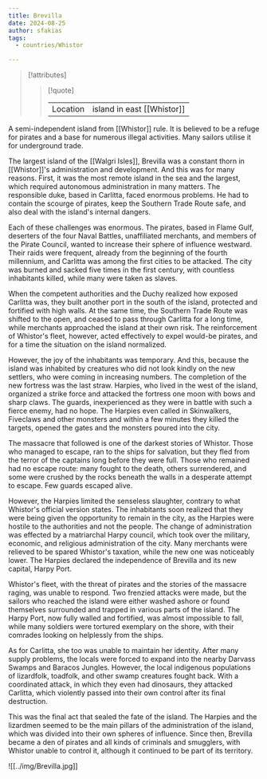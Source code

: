 ```yaml
---
title: Brevilla
date: 2024-08-25
author: sfakias
tags:
  - countries/Whistor

---
```

> [!attributes]
> 
> > [!quote]
> >
> > | | |
> > | --- | --- |
> > | Location | island in east [[Whistor]] |

A semi-independent island from [[Whistor]] rule. It is believed to be a refuge for pirates and a base for numerous illegal activities. Many sailors utilise it for underground trade.

The largest island of the [[Walgri Isles]], Brevilla was a constant thorn in [[Whistor]]'s administration and development. And this was for many reasons. First, it was the most remote island in the sea and the largest, which required autonomous administration in many matters. The responsible duke, based in Carlitta, faced enormous problems. He had to contain the scourge of pirates, keep the Southern Trade Route safe, and also deal with the island's internal dangers.

Each of these challenges was enormous. The pirates, based in Flame Gulf, deserters of the four Naval Battles, unaffiliated merchants, and members of the Pirate Council, wanted to increase their sphere of influence westward. Their raids were frequent, already from the beginning of the fourth millennium, and Carlitta was among the first cities to be attacked. The city was burned and sacked five times in the first century, with countless inhabitants killed, while many were taken as slaves.

When the competent authorities and the Duchy realized how exposed Carlitta was, they built another port in the south of the island, protected and fortified with high walls. At the same time, the Southern Trade Route was shifted to the open, and ceased to pass through Carlitta for a long time, while merchants approached the island at their own risk. The reinforcement of Whistor's fleet, however, acted effectively to expel would-be pirates, and for a time the situation on the island normalized.

However, the joy of the inhabitants was temporary. And this, because the island was inhabited by creatures who did not look kindly on the new settlers, who were coming in increasing numbers. The completion of the new fortress was the last straw. Harpies, who lived in the west of the island, organized a strike force and attacked the fortress one moon with bows and sharp claws. The guards, inexperienced as they were in battle with such a fierce enemy, had no hope. The Harpies even called in Skinwalkers, Fiveclaws and other monsters and within a few minutes they killed the targets, opened the gates and the monsters poured into the city.

The massacre that followed is one of the darkest stories of Whistor. Those who managed to escape, ran to the ships for salvation, but they fled from the terror of the captains long before they were full. Those who remained had no escape route: many fought to the death, others surrendered, and some were crushed by the rocks beneath the walls in a desperate attempt to escape. Few guards escaped alive.

However, the Harpies limited the senseless slaughter, contrary to what Whistor's official version states. The inhabitants soon realized that they were being given the opportunity to remain in the city, as the Harpies were hostile to the authorities and not the people. The change of administration was effected by a matriarchal Harpy council, which took over the military, economic, and religious administration of the city. Many merchants were relieved to be spared Whistor's taxation, while the new one was noticeably lower. The Harpies declared the independence of Brevilla and its new capital, Harpy Port.

Whistor's fleet, with the threat of pirates and the stories of the massacre raging, was unable to respond. Two frenzied attacks were made, but the sailors who reached the island were either washed ashore or found themselves surrounded and trapped in various parts of the island. The Harpy Port, now fully walled and fortified, was almost impossible to fall, while many soldiers were tortured exemplary on the shore, with their comrades looking on helplessly from the ships.

As for Carlitta, she too was unable to maintain her identity. After many supply problems, the locals were forced to expand into the nearby Darvass Swamps and Baracos Jungles. However, the local indigenous populations of lizardfolk, toadfolk, and other swamp creatures fought back. With a coordinated attack, in which they even had dinosaurs, they attacked Carlitta, which violently passed into their own control after its final destruction.

This was the final act that sealed the fate of the island. The Harpies and the lizardmen seemed to be the main pillars of the administration of the island, which was divided into their own spheres of influence. Since then, Brevilla became a den of pirates and all kinds of criminals and smugglers, with Whistor unable to control it, although it continued to be part of its territory.

![[../img/Brevilla.jpg]]